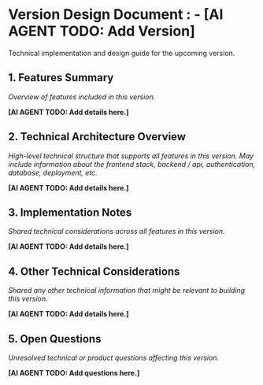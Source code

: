 # Version Design Document : - **[AI AGENT TODO: Add Version]**
Technical implementation and design guide for the upcoming version.

## 1. Features Summary
_Overview of features included in this version._

**[AI AGENT TODO: Add details here.]**

## 2. Technical Architecture Overview
_High-level technical structure that supports all features in this version. May include information about the frontend stack, backend / api, authentication, database, deployment, etc._

**[AI AGENT TODO: Add details here.]**

## 3. Implementation Notes
_Shared technical considerations across all features in this version._

**[AI AGENT TODO: Add details here.]**

## 4. Other Technical Considerations
_Shared any other technical information that might be relevant to building this version._

**[AI AGENT TODO: Add details here.]**

## 5. Open Questions
_Unresolved technical or product questions affecting this version._

**[AI AGENT TODO: Add questions here.]**
